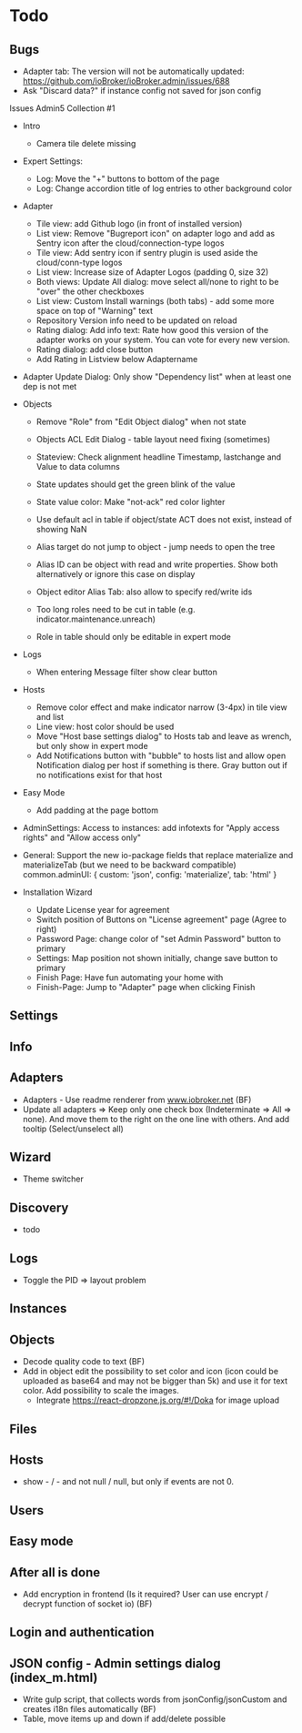 # Todo

## Bugs
- Adapter tab: The version will not be automatically updated: https://github.com/ioBroker/ioBroker.admin/issues/688
- Ask "Discard data?" if instance config not saved for json config

Issues Admin5 Collection #1
* Intro
  * Camera tile delete missing

* Expert Settings:
  * Log: Move the "+" buttons to bottom of the page
  * Log: Change accordion title of log entries to other background color

* Adapter
  * Tile view: add Github logo (in front of installed version)
  * List view: Remove "Bugreport icon" on adapter logo and add as Sentry icon after the
    cloud/connection-type logos
  * Tile view: Add sentry icon if sentry plugin is used aside the cloud/conn-type logos
  * List view: Increase size of Adapter Logos (padding 0, size 32)
  * Both views: Update All dialog: move select all/none to right to be "over" the other checkboxes
  * List view: Custom Install warnings (both tabs) - add some more space on top of "Warning" text
  * Repository Version info need to be updated on reload
  * Rating dialog: Add info text: Rate how good this version of the adapter works on your system. You can vote for every new version.
  * Rating dialog: add close button
  * Add Rating in Listview below Adaptername
  
* Adapter Update Dialog: Only show "Dependency list" when at least one dep is not met
* Objects
  * Remove "Role" from "Edit Object dialog" when not state
  * Objects ACL Edit Dialog - table layout need fixing (sometimes)
  * Stateview: Check alignment headline Timestamp, lastchange and Value to data columns
  * State updates should get the green blink of the value
  * State value color: Make "not-ack" red color lighter
  * Use default acl in table if object/state ACT does not exist, instead of showing NaN
    
  * Alias target do not jump to object - jump needs to open the tree
  * Alias ID can be object with read and write properties. Show both alternatively or ignore this case on display
  * Object editor Alias Tab: also allow to specify red/write ids
    
  * Too long roles need to be cut in table (e.g. indicator.maintenance.unreach)
  * Role in table should only be editable in expert mode

* Logs
  * When entering Message filter show clear button

* Hosts
  * Remove color effect and make indicator narrow (3-4px) in tile view and list
  * Line view: host color should be used
  * Move "Host base settings dialog" to Hosts tab and leave as wrench, but only show in expert mode
  * Add Notifications button with "bubble" to hosts list and allow open Notification dialog per host if something is there. Gray button out if no notifications exist for that host

* Easy Mode
  * Add padding at the page bottom

* AdminSettings: Access to instances: add infotexts for  "Apply access rights" and "Allow access only"

* General: Support the new io-package fields that replace materialize and materializeTab (but we need to be backward compatible)
  common.adminUI: {
  custom: 'json',
  config: 'materialize',
  tab: 'html'
  }
  
* Installation Wizard
  * Update License year for agreement
  * Switch position of Buttons on "License agreement" page (Agree to right)
  * Password Page: change color of "set Admin Password" button to primary
  * Settings: Map position not shown initially, change save button to primary
  * Finish Page: Have fun automating your home with <ioBroker-name logo>
  * Finish-Page: Jump to "Adapter" page when clicking Finish


## Settings
  
## Info

## Adapters
- Adapters - Use readme renderer from www.iobroker.net (BF)
- Update all adapters => Keep only one check box (Indeterminate => All => none). And move them to the right on the one line with others. And add tooltip (Select/unselect all)

## Wizard
- Theme switcher

## Discovery
- todo

## Logs
- Toggle the PID => layout problem

## Instances

## Objects
- Decode quality code to text (BF)
- Add in object edit the possibility to set color and icon (icon could be uploaded as base64 and may not be bigger than 5k) and use it for text color. Add possibility to scale the images.
  - Integrate https://react-dropzone.js.org/#!/Doka for image upload

## Files
## Hosts
- show - / - and not null / null, but only if events are not 0.

## Users
## Easy mode
<!-- - Show admin tabs: 
   - config => JsonConfig(jsonConfig: true),  index_m.html (materialize: true), index.html
   - admin => tab_m.html (materialize: true), tab_html -->

## After all is done
- Add encryption in frontend (Is it required? User can use encrypt / decrypt function of socket io) (BF)

## Login and authentication

## JSON config - Admin settings dialog (index_m.html)
- Write gulp script, that collects words from jsonConfig/jsonCustom and creates i18n files automatically (BF)
- Table, move items up and down if add/delete possible 